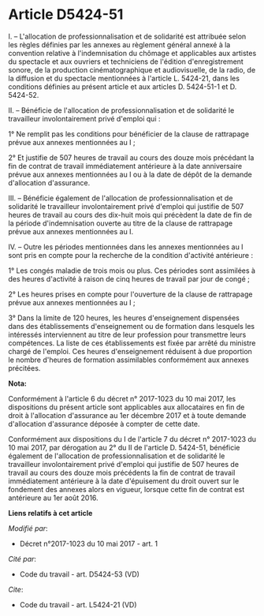 # Article D5424-51

I. – L'allocation de professionnalisation et de solidarité est attribuée selon les règles définies par les annexes au
règlement général annexé à la convention relative à l'indemnisation du chômage et applicables aux artistes du spectacle et
aux ouvriers et techniciens de l'édition d'enregistrement sonore, de la production cinématographique et audiovisuelle, de la
radio, de la diffusion et du spectacle mentionnées à l'article L. 5424-21, dans les conditions définies au présent article et
aux articles D. 5424-51-1 et D. 5424-52. 

II. – Bénéficie de l'allocation de professionnalisation et de solidarité le travailleur involontairement privé d'emploi
qui : 

1° Ne remplit pas les conditions pour bénéficier de la clause de rattrapage prévue aux annexes mentionnées au I ; 

2° Et justifie de 507 heures de travail au cours des douze mois précédant la fin de contrat de travail immédiatement
antérieure à la date anniversaire prévue aux annexes mentionnées au I ou à la date de dépôt de la demande d'allocation
d'assurance. 

III. – Bénéficie également de l'allocation de professionnalisation et de solidarité le travailleur involontairement privé
d'emploi qui justifie de 507 heures de travail au cours des dix-huit mois qui précèdent la date de fin de la période
d'indemnisation ouverte au titre de la clause de rattrapage prévue aux annexes mentionnées au I. 

IV. – Outre les périodes mentionnées dans les annexes mentionnées au I sont pris en compte pour la recherche de la condition
d'activité antérieure : 

1° Les congés maladie de trois mois ou plus. Ces périodes sont assimilées à des heures d'activité à raison de cinq heures de
travail par jour de congé ; 

2° Les heures prises en compte pour l'ouverture de la clause de rattrapage prévue aux annexes mentionnées au I ; 

3° Dans la limite de 120 heures, les heures d'enseignement dispensées dans des établissements d'enseignement ou de formation
dans lesquels les intéressés interviennent au titre de leur profession pour transmettre leurs compétences. La liste de ces
établissements est fixée par arrêté du ministre chargé de l'emploi. Ces heures d'enseignement réduisent à due proportion le
nombre d'heures de formation assimilables conformément aux annexes précitées.

**Nota:**

Conformément à l'article 6 du décret n° 2017-1023 du 10 mai 2017, les dispositions du présent article sont applicables aux
allocataires en fin de droit à l'allocation d'assurance au 1er décembre 2017 et à toute demande d'allocation d'assurance
déposée à compter de cette date.

Conformément aux dispositions du I de l'article 7 du décret n° 2017-1023 du 10 mai 2017, par dérogation au 2° du II de
l'article D. 5424-51, bénéficie également de l'allocation de professionnalisation et de solidarité le travailleur
involontairement privé d'emploi qui justifie de 507 heures de travail au cours des douze mois précédents la fin de contrat de
travail immédiatement antérieure à la date d'épuisement du droit ouvert sur le fondement des annexes alors en vigueur,
lorsque cette fin de contrat est antérieure au 1er août 2016.

**Liens relatifs à cet article**

_Modifié par_:

  - Décret n°2017-1023 du 10 mai 2017 - art. 1

_Cité par_:

  - Code du travail - art. D5424-53 (VD)

_Cite_:

  - Code du travail - art. L5424-21 (VD)
